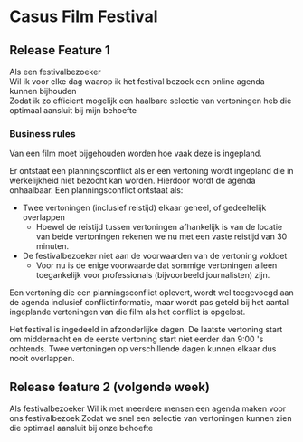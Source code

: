 # Casus Film Festival

## Release Feature 1

Als een festivalbezoeker  
Wil ik voor elke dag waarop ik het festival bezoek een online agenda kunnen bijhouden  
Zodat ik zo efficient mogelijk een haalbare selectie van vertoningen heb die optimaal aansluit bij mijn behoefte

### Business rules

Van een film moet bijgehouden worden hoe vaak deze is ingepland.

Er ontstaat een planningsconflict als er een vertoning wordt ingepland die in werkelijkheid niet bezocht kan worden. Hierdoor wordt de agenda onhaalbaar. Een planningsconflict ontstaat als:

- Twee vertoningen (inclusief reistijd) elkaar geheel, of gedeeltelijk overlappen
  - Hoewel de reistijd tussen vertoningen afhankelijk is van de locatie van beide vertoningen rekenen we nu met een vaste reistijd van 30 minuten. 
- De festivalbezoeker niet aan de voorwaarden van de vertoning voldoet
  - Voor nu is de enige voorwaarde dat sommige vertoningen alleen toegankelijk voor professionals (bijvoorbeeld journalisten) zijn.  


Een vertoning die een planningsconflict oplevert, wordt wel toegevoegd aan de agenda inclusief conflictinformatie, maar wordt pas geteld bij het aantal ingeplande vertoningen van die film als het conflict is opgelost.

Het festival is ingedeeld in afzonderlijke dagen. De laatste vertoning start om middernacht en de eerste vertoning start niet eerder dan 9:00 's ochtends. Twee vertoningen op verschillende dagen kunnen elkaar dus nooit overlappen.


## Release feature 2 (volgende week)

Als festivalbezoeker
Wil ik met meerdere mensen een agenda maken voor ons festivalbezoek
Zodat we snel een selectie van vertoningen kunnen zien die optimaal aansluit bij onze behoefte